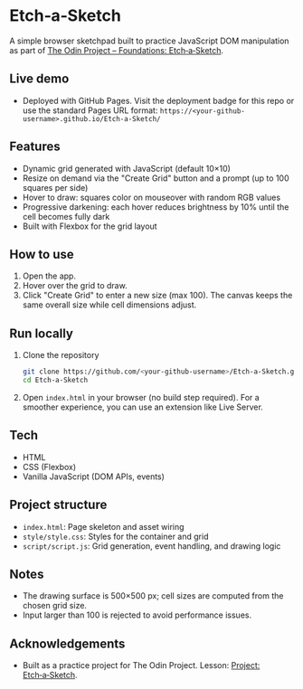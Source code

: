 # Etch‑a‑Sketch

A simple browser sketchpad built to practice JavaScript DOM manipulation as part
of
[The Odin Project – Foundations: Etch‑a‑Sketch](https://www.theodinproject.com/lessons/foundations-etch-a-sketch).

## Live demo

- Deployed with GitHub Pages. Visit the deployment badge for this repo or use
  the standard Pages URL format:
  `https://<your-github-username>.github.io/Etch-a-Sketch/`

## Features

- Dynamic grid generated with JavaScript (default 10×10)
- Resize on demand via the "Create Grid" button and a prompt (up to 100 squares
  per side)
- Hover to draw: squares color on mouseover with random RGB values
- Progressive darkening: each hover reduces brightness by 10% until the cell
  becomes fully dark
- Built with Flexbox for the grid layout

## How to use

1. Open the app.
2. Hover over the grid to draw.
3. Click "Create Grid" to enter a new size (max 100). The canvas keeps the same
   overall size while cell dimensions adjust.

## Run locally

1. Clone the repository
   ```bash
   git clone https://github.com/<your-github-username>/Etch-a-Sketch.git
   cd Etch-a-Sketch
   ```
2. Open `index.html` in your browser (no build step required). For a smoother
   experience, you can use an extension like Live Server.

## Tech

- HTML
- CSS (Flexbox)
- Vanilla JavaScript (DOM APIs, events)

## Project structure

- `index.html`: Page skeleton and asset wiring
- `style/style.css`: Styles for the container and grid
- `script/script.js`: Grid generation, event handling, and drawing logic

## Notes

- The drawing surface is 500×500 px; cell sizes are computed from the chosen
  grid size.
- Input larger than 100 is rejected to avoid performance issues.

## Acknowledgements

- Built as a practice project for The Odin Project. Lesson:
  [Project: Etch‑a‑Sketch](https://www.theodinproject.com/lessons/foundations-etch-a-sketch).
